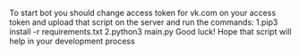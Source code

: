 To start bot you should change access token for vk.com on your access token and upload that script on the server and run the commands:
1.pip3 install -r requirements.txt
2.python3 main.py
Good luck! Hope that script will help in your development process

